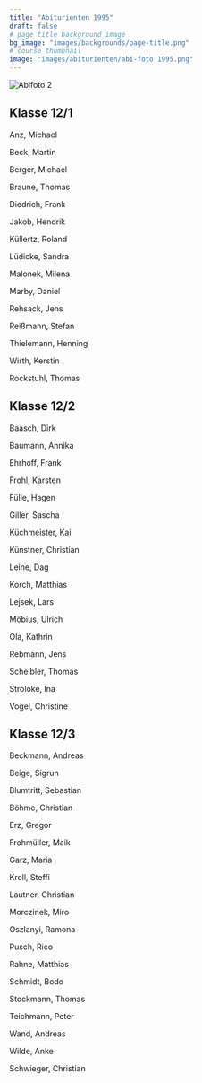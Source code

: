 ```yaml
---
title: "Abiturienten 1995"
draft: false
# page title background image
bg_image: "images/backgrounds/page-title.png"
# course thumbnail
image: "images/abiturienten/abi-foto 1995.png"
---
```


![Abifoto 2](/images/abiturienten/abi-foto_1995a.png)

## Klasse 12/1

Anz, Michael

Beck, Martin

Berger, Michael

Braune, Thomas

Diedrich, Frank

Jakob, Hendrik

Küllertz, Roland

Lüdicke, Sandra

Malonek, Milena

Marby, Daniel

Rehsack, Jens

Reißmann, Stefan

Thielemann, Henning

Wirth, Kerstin

Rockstuhl, Thomas

## Klasse 12/2

Baasch, Dirk

Baumann, Annika

Ehrhoff, Frank

Frohl, Karsten

Fülle, Hagen

Giller, Sascha

Küchmeister, Kai

Künstner, Christian

Leine, Dag

Korch, Matthias

Lejsek, Lars

Möbius, Ulrich

Ola, Kathrin

Rebmann, Jens

Scheibler, Thomas

Stroloke, Ina

Vogel, Christine

## Klasse 12/3

Beckmann, Andreas

Beige, Sigrun

Blumtritt, Sebastian

Böhme, Christian

Erz, Gregor

Frohmüller, Maik

Garz, Maria

Kroll, Steffi

Lautner, Christian

Morczinek, Miro

Oszlanyi, Ramona

Pusch, Rico

Rahne, Matthias

Schmidt, Bodo

Stockmann, Thomas

Teichmann, Peter

Wand, Andreas

Wilde, Anke

Schwieger, Christian
